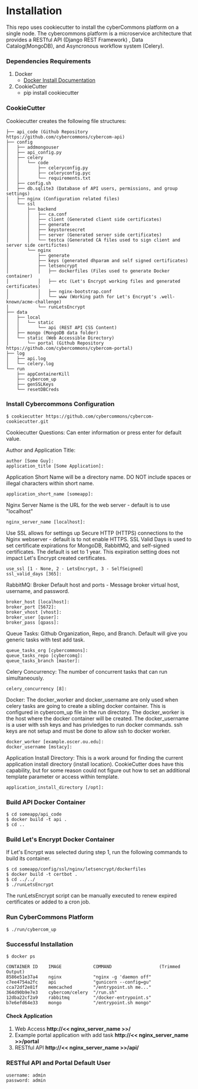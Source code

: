 Installation
============

This repo uses cookiecutter to install the cyberCommons platform on a single node. The cybercommons platform is a microservice architecture that provides a RESTful API (Django REST Framework) , Data Catalog(MongoDB), and Asyncronous workflow system (Celery).

### Dependencies Requirements

1. Docker
    * [Docker Install Documentation](https://docs.docker.com/engine/installation/)
2. CookieCutter
    * pip install cookiecutter

### CookieCutter
Cookiecutter creates the following file structures:

```
├── api_code (Github Repository https://github.com/cybercommons/cybercom-api)
├── config
│   ├── addmongouser
│   ├── api_config.py
│   ├── celery
│   │   └── code
│   │       ├── celeryconfig.py
│   │       ├── celeryconfig.pyc
│   │       └── requirements.txt
│   ├── config.sh
│   ├── db.sqlite3 (Database of API users, permissions, and group settings)
│   ├── nginx (Configuration related files)
│   └── ssl
│       ├── backend
│       │   ├── ca.conf
│       │   ├── client (Generated client side certificates)
│       │   ├── generate
│       │   ├── keystoresecret
│       │   ├── server (Generated server side certificates)
│       │   └── testca (Generated CA files used to sign client and server side certifictes)
│       └── nginx
│           ├── generate
│           ├── keys (generated dhparam and self signed certificates)
│           ├── letsencrypt
│           │   ├── dockerfiles (Files used to generate Docker container)
│           │   ├── etc (Let's Encrypt working files and generated certificates)
│           │   ├── nginx-bootstrap.conf
│           │   └── www (Working path for Let's Encrypt's .well-known/acme-challenge)
│           └── runLetsEncrypt
├── data
│   ├── local
│   │   └── static
│   │       └── api (REST API CSS Content)
│   ├── mongo (MongoDB data folder)
│   └── static (Web Accessible Directory)
│       └── portal (Github Repository https://github.com/cybercommons/cybercom-portal)
├── log
│   ├── api.log
│   └── celery.log
└── run
    ├── appContainerKill
    ├── cybercom_up
    ├── genSSLKeys
    └── resetDBCreds
```
### Install Cybercommons Configuration

    $ cookiecutter https://github.com/cybercommons/cybercom-cookiecutter.git


Cookiecutter Questions: Can enter information or press enter for default value.

Author and Application Title:

    author [Some Guy]:
    application_title [Some Application]:

Application Short Name will be a directory name. DO NOT include spaces or illegal characters within short name.


    application_short_name [someapp]:


Nginx Server Name is the URL for the web server - default is to use "localhost"

    nginx_server_name [localhost]:    

Use SSL allows for settings up Secure HTTP (HTTPS) connections to the Nginx webserver - default is to not enable HTTPS. SSL Valid Days is used to set certificate expirations for MongoDB, RabbitMQ, and self-signed certificates. The default is set to 1 year. This expiration setting does not impact Let's Encrypt created certificates.

    use_ssl [1 - None, 2 - LetsEncrypt, 3 - SelfSeigned]
    ssl_valid_days [365]:

RabbitMQ: Broker Default host and ports - Message broker virtual host, username, and password.

    broker_host [localhost]:
    broker_port [5672]:
    broker_vhost [vhost]:
    broker_user [quser]:
    broker_pass [qpass]:

Queue Tasks: Github Organization, Repo, and Branch. Default will give you generic tasks with test add task.

    queue_tasks_org [cybercommons]:
    queue_tasks_repo [cybercomq]:
    queue_tasks_branch [master]:

Celery Concurrency: The number of concurrent tasks that can run simultaneously.  

    celery_concurrency [8]:

Docker: The docker_worker and docker_username are only used when celery tasks are going to create a sibling docker container. This is configured in cybercom_up file in the run directory. The docker_worker is the host where the docker container will be created. The docker_username is a user with ssh keys and has privledges to run docker commands. ssh keys are not setup and must be done to allow ssh to docker worker.

    docker_worker [example.oscer.ou.edu]:
    docker_username [mstacy]:

Application Install Directory: This is a work around for finding the current application install directory (install location). CookieCutter does have this capability, but for some reason could not figure out how to set an additional template parameter or access within template.

    application_install_directory [/opt]:


### Build API Docker Container

    $ cd someapp/api_code
    $ docker build -t api .
    $ cd ..

### Build Let's Encrypt Docker Container
If Let's Encrypt was selected during step 1, run the following commands to build its container.

    $ cd someapp/config/ssl/nginx/letsencrypt/dockerfiles
    $ docker build -t certbot .
    $ cd ../../
    $ ./runLetsEncrypt

The runLetsEncrypt script can be manually executed to renew expired certificates or added to a cron job.

### Run CyberCommons Platform

    $ ./run/cybercom_up

### Successful Installation

    $ docker ps

    CONTAINER ID    IMAGE            COMMAND                  (Trimmed Output)                                                           
    8586e51e37a4    nginx            "nginx -g 'daemon off"                                                
    c7ee4754a2fc    api              "gunicorn --config=gu"
    cca72df2e81f    memcached        "/entrypoint.sh me..."   
    364d90b9e7e3    cybercom/celery  "/run.sh"
    12dba22cf2a9    rabbitmq         "/docker-entrypoint.s"
    b7e6efd64e33    mongo            "/entrypoint.sh mongo"      

#### Check Application
1. Web Access __http://<< nginx_server_name >>/__
2. Example portal application with add task  __http://<< nginx_server_name >>/portal__
3. RESTful API  __http://<< nginx_server_name >>/api/__


### RESTful API and Portal Default User

    username: admin
    password: admin
